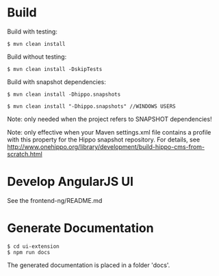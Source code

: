 # Build
Build with testing:

    $ mvn clean install

Build without testing:

    $ mvn clean install -DskipTests

Build with snapshot dependencies:

    $ mvn clean install -Dhippo.snapshots

    $ mvn clean install "-Dhippo.snapshots" //WINDOWS USERS

 Note: only needed when the project refers to SNAPSHOT dependencies!

 Note: only effective when your Maven settings.xml file contains a profile
       with this property for the Hippo snapshot repository. For details, see
       http://www.onehippo.org/library/development/build-hippo-cms-from-scratch.html

# Develop AngularJS UI
See the frontend-ng/README.md

# Generate Documentation

    $ cd ui-extension
    $ npm run docs
    
The generated documentation is placed in a folder 'docs'.
